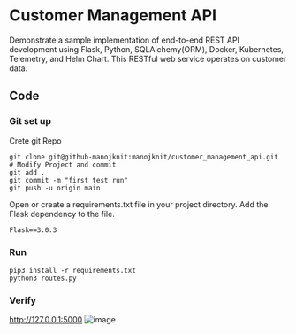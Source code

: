 # Customer Management API

Demonstrate a sample implementation of end-to-end REST API development using Flask, Python, SQLAlchemy(ORM), Docker, Kubernetes, Telemetry, and Helm Chart.
This RESTful web service operates on customer data.

## Code
### Git set up
Crete git Repo
```
git clone git@github-manojknit:manojknit/customer_management_api.git
# Modify Project and commit
git add .
git commit -m "first test run"
git push -u origin main
```

Open or create a requirements.txt file in your project directory.
Add the Flask dependency to the file.
```
Flask==3.0.3
```

### Run
```
pip3 install -r requirements.txt
python3 routes.py
```
### Verify
http://127.0.0.1:5000
![image](./img/first-test-run.png|width=10)
